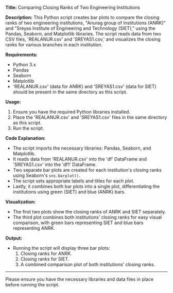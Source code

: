 

**Title:** Comparing Closing Ranks of Two Engineering Institutions

**Description:**
This Python script creates bar plots to compare the closing ranks of two engineering institutions, "Anurag group of Institutions (ANRK)" and "Sreyas Institute of Engineering and Technology (SIET)," using the Pandas, Seaborn, and Matplotlib libraries. The script reads data from two CSV files, 'REALANUR.csv' and 'SREYAS1.csv,' and visualizes the closing ranks for various branches in each institution.

**Requirements:**
- Python 3.x
- Pandas
- Seaborn
- Matplotlib
- 'REALANUR.csv' (data for ANRK) and 'SREYAS1.csv' (data for SIET) should be present in the same directory as this script.

**Usage:**
1. Ensure you have the required Python libraries installed.
2. Place the 'REALANUR.csv' and 'SREYAS1.csv' files in the same directory as this script.
3. Run the script.

**Code Explanation:**
- The script imports the necessary libraries: Pandas, Seaborn, and Matplotlib.
- It reads data from 'REALANUR.csv' into the 'df' DataFrame and 'SREYAS1.csv' into the 'df1' DataFrame.
- Two separate bar plots are created for each institution's closing ranks using Seaborn's `sns.barplot()`.
- The script sets appropriate labels and titles for each plot.
- Lastly, it combines both bar plots into a single plot, differentiating the institutions using green (SIET) and blue (ANRK) bars.

**Visualization:**
- The first two plots show the closing ranks of ANRK and SIET separately.
- The third plot combines both institutions' closing ranks for easy visual comparison, with green bars representing SIET and blue bars representing ANRK.

**Output:**
- Running the script will display three bar plots:
  1. Closing ranks for ANRK.
  2. Closing ranks for SIET.
  3. A combined comparison plot of both institutions' closing ranks.

---

Please ensure you have the necessary libraries and data files in place before running the script.
